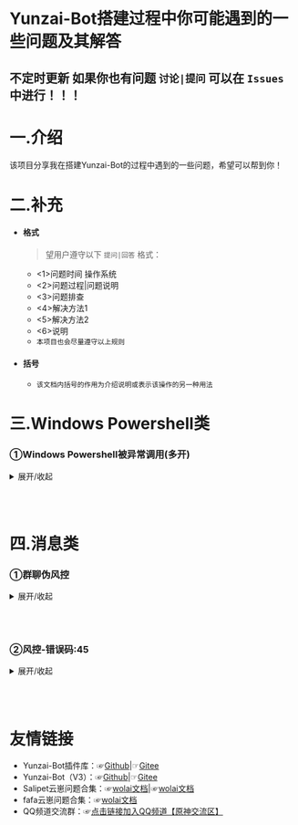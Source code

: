 # Yunzai-Bot搭建过程中你可能遇到的一些问题及其解答
## 不定时更新 如果你也有问题 `讨论|提问` 可以在 ` Issues ` 中进行！！！

# 一.介绍
该项目分享我在搭建Yunzai-Bot的过程中遇到的一些问题，希望可以帮到你！

# 二.补充
* #### 格式

    >望用户遵守以下 `提问|回答` 格式：
    * <1>问题时间 操作系统
    * <2>问题过程|问题说明
    * <3>问题排查
    * <4>解决方法1
    * <5>解决方法2
    * <6>说明
    * `本项目也会尽量遵守以上规则`
* #### 括号

    * `该文档内括号的作用为介绍说明或表示该操作的另一种用法`

# 三.Windows Powershell类
### ①Windows Powershell被异常调用(多开)
<details>
<summary>展开/收起</summary>

- `<1>问题时间：`2023年4月24日 操作系统：`Windows Server 2012 R2 (腾讯服务器)`
- `<2>问题过程：`服务器异常卡顿，打开任务管理器发现Windows Powershell被异常调用(`Windows Powershell占用过高`)
- `<3>问题排查：`关闭云崽进程后异常解除，重新启动云崽再次异常且Windows Powershell进程无法完全关闭(会再次启动)
- `<4>解决方法1：`更新 [椰奶插件 (yenai-plugin)](https://gitee.com/link?target=https%3A%2F%2Fwww.yenai.ren) 并将`config/default_config`文件夹中`whole.yaml`的`statusPowerShellStartstatusPowerShellStart`项改为`true`
- `<5>解决方法2：`卸载Windows Powershell(不推荐切过程繁琐)
</details>

<br><br>
# 四.消息类
### ①群聊伪风控
<details>
<summary>展开/收起</summary>

- `<1>问题时间：`2023年6月13日 操作系统：`Windows Server 2012 R2` (腾讯服务器)
- `<2>问题过程：`群聊无法发送信息 私聊却可以（与风控类似-不同点见下方`问题排查`）
    >后台截图：![输入图片说明]($8C5R6%60_O%2593P8%25%5BGKI~021.jpg)
- `<3>问题排查：
    >`![输入图片说明](N0DF9BDP%5B%7B%60LHU%60C@N3R384.jpg)
    >>`后台报错风控但是手动上号却可以发消息且别人可以接受消息`
- `<4>解决方法1：`![输入图片说明](2%5D5~GX6$%7BN%5B$%7DE%5B5MPC9Y%5D4.jpg)
    >补充:机器人需要装有`浏览器截图预览插件` 如上图弹出图片即视为成功
    >>`私聊发送链接:https://accounts.qq.com/#/`
    >>>成功后截图:![输入图片说明](%258YMC7GZ~WO0WXY7%7DF%5B0Y3Y.jpg)
</details>

<br><br>

### ②风控-错误码:45
<details>
<summary>展开/收起</summary>

- `<1>问题时间：`2023年6月13日 操作系统：`Windows Server 2012 R2` (腾讯服务器)
- `<2>问题过程：`群聊无法发送信息 私聊也无法发送消息（与风控类似）
    >后台截图可能出现签名api错误等提示
- `<3>问题排查：`手机上号后发现不是帐号本身的问题
- `<4>解决方法1：` **仅限Windows** 
>首先下载一键包：☞[签名api一键包](https://gitee.com/touchscale/Qsign)
>>1.安装jdk([一键包里自带jdk安装包](https://www.oracle.com/downloads/))并配置环境变量([配置教程](https://blog.csdn.net/Marvin_996_ICU/article/details/106240065))
>>>2.升级icqq到0.4.7（指令：pnpm install icqq@0.4.7 -w）
>>>>3.替换（Miao-Yunzai/Yunzai-Bot）\node_modules\icqq\lib\core\devices.js
>>>>>4.打开unidbg-fetch-qsign的 一键startAPI.bat
>>>>>>5.打开（Miao-Yunzai/Yunzai-Bot）\config\config\bot.yaml 在最底下添加
```
sign_api_addr: http://127.0.0.1:80/sign
```
>>>>>>>6.打开（Miao-Yunzai/Yunzai-Bot）\config\config\qq.yaml 更改为协议1或2（ 1:安卓手机、 2:aPad）
- `<5>解决方法2：`使用寒暄的脚本
```
bash <(curl -sL https://gitee.com/haanxuan/version/raw/master/version.sh)
```
</details>

<br><br>

# 友情链接
* Yunzai-Bot插件库：☞[Github](https://gitee.com/link?target=https%3A%2F%2Fgithub.com%2FyhArcadia%2FYunzai-Bot-plugins-index)|☞[Gitee](https://gitee.com/yhArcadia/Yunzai-Bot-plugins-index)
* Yunzai-Bot（V3）：☞[Github](https://gitee.com/link?target=https%3A%2F%2Fgithub.com%2FLe-niao%2FYunzai-Bot)|☞[Gitee](https://gitee.com/Le-niao/Yunzai-Bot)
* Salipet云崽问题合集：☞[wolai文档](https://www.wolai.com/oA43vuW71aBnv7UsEysn4T)|☞[wolai文档](https://www.wolai.com/f1M1idtvVGfeHAjcywfwmw)
* fafa云崽问题合集：☞[wolai文档](https://www.wolai.com/d87HohAH7zgLNG3u9Z2yJz)
* QQ频道交流群：☞[点击链接加入QQ频道【原神交流区】](https://pd.qq.com/s/bhj7dpaz)